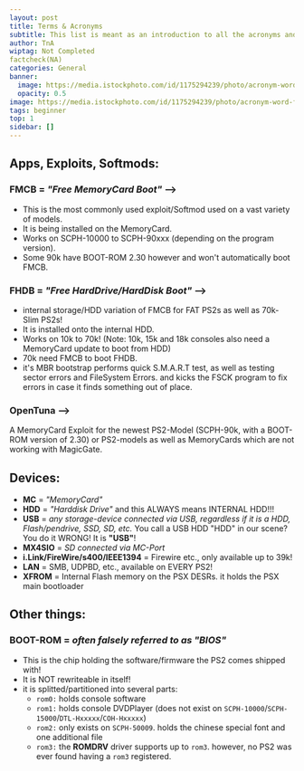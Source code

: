 ```yaml
---
layout: post
title: Terms & Acronyms
subtitle: This list is meant as an introduction to all the acronyms and terms used in the PS2 Homebrew Scene
author: TnA
wiptag: Not Completed
factcheck(NA)
categories: General
banner: 
  image: https://media.istockphoto.com/id/1175294239/photo/acronym-word-from-wooden-blocks-with-letters.webp?s=2048x2048&w=is&k=20&c=5tjM7GGKSvhEDJlMmWInz9q3NmWq1ytegO2X3sjZP5I=
  opacity: 0.5
image: https://media.istockphoto.com/id/1175294239/photo/acronym-word-from-wooden-blocks-with-letters.webp?s=2048x2048&w=is&k=20&c=5tjM7GGKSvhEDJlMmWInz9q3NmWq1ytegO2X3sjZP5I=
tags: beginner
top: 1
sidebar: []
---
```


## Apps, Exploits, Softmods:

### **FMCB** = *"Free MemoryCard Boot"* -->
- This is the most commonly used exploit/Softmod used on a vast variety of models.
- It is being installed on the MemoryCard.
- Works on SCPH-10000 to SCPH-90xxx (depending on the program version).
- Some 90k have BOOT-ROM 2.30 however and won't automatically boot FMCB.

### **FHDB** = *"Free HardDrive/HardDisk Boot"* -->
- internal storage/HDD variation of FMCB for FAT PS2s as well as 70k-Slim PS2s!
- It is installed onto the internal HDD.
- Works on 10k to 70k! (Note: 10k, 15k and 18k consoles also need a MemoryCard update to boot from HDD)
-  70k need FMCB to boot FHDB.
-  it's MBR bootstrap performs quick S.M.A.R.T test, as well as testing sector errors and FileSystem Errors. and kicks the FSCK program to fix errors in case it finds something out of place.

### **OpenTuna** --> 
A MemoryCard Exploit for the newest PS2-Model (SCPH-90k, with a BOOT-ROM version of 2.30) or PS2-models as well as MemoryCards which are not working with MagicGate.


## Devices:

- **MC** = *"MemoryCard"*
- **HDD** = *"Harddisk Drive"* and this ALWAYS means INTERNAL HDD!!!
- **USB** = *any storage-device connected via USB, regardless if it is a HDD, Flash/pendrive, SSD, SD, etc.* You call a USB HDD "HDD" in our scene? You do it WRONG! It is **"USB"**!
- **MX4SIO** = *SD connected via MC-Port*
- **i.Link/FireWire/s400/IEEE1394** = Firewire etc., only available up to 39k!
- **LAN** = SMB, UDPBD, etc., available on EVERY PS2!
- **XFROM** = Internal Flash memory on the PSX DESRs. it holds the PSX main bootloader

## Other things:

### **BOOT-ROM** = *often falsely referred to as "BIOS"*
- This is the chip holding the software/firmware the PS2 comes shipped with!
- It is NOT rewriteable in itself!
- it is splitted/partitioned into several parts:
   + `rom0:` holds console software
   + `rom1:` holds console DVDPlayer (does not exist on `SCPH-10000`/`SCPH-15000`/`DTL-Hxxxxx`/`COH-Hxxxxx`)
   + `rom2:` only exists on `SCPH-50009`. holds the chinese special font and one additional file
   + `rom3:` the **ROMDRV** driver supports up to `rom3`. however, no PS2 was ever found having a `rom3` registered.
